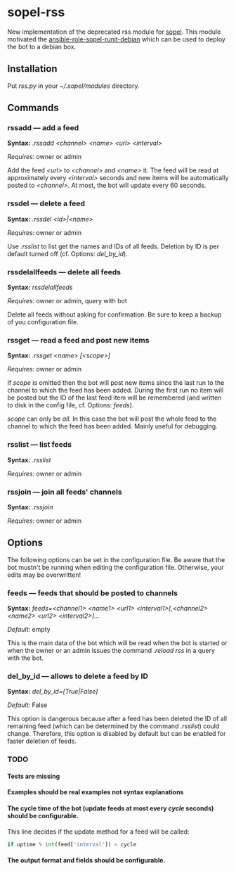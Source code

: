 # sopel-rss

New implementation of the deprecated rss module for [sopel](https://github.com/sopel-irc/sopel). This module motivated the [ansible-role-sopel-runit-debian](https://github.com/RebelCodeBase/ansible-role-sopel-runit-debian) which can be used to deploy the bot to a debian box.

## Installation

Put *rss.py* in your *~/.sopel/modules* directory.

## Commands

### rssadd &mdash; add a feed

**Syntax:** *.rssadd \<channel\> \<name\> \<url\> \<interval\>*

*Requires:* owner or admin

Add the feed *\<url\>* to *\<channel\>* and *\<name\>* it. The feed will be read at approximately every *\<interval\>* seconds and new items will be automatically posted to *\<channel\>*. At most, the bot will update every 60 seconds.

### rssdel &mdash; delete a feed

**Syntax:** *.rssdel \<id\>|\<name\>*

*Requires:* owner or admin

Use *.rsslist* to list get the names and IDs of all feeds. Deletion by ID is per default turned off (cf. Options: *del_by_id*).

### rssdelallfeeds &mdash; delete all feeds

**Syntax:** *rssdelallfeeds*

*Requires:* owner or admin, query with bot

Delete all feeds without asking for confirmation. Be sure to keep a backup of you configuration file.

### rssget &mdash; read a feed and post new items

**Syntax:** *.rssget \<name\> [\<scope\>]*

*Requires:* owner or admin

If *scope* is omitted then the bot will post new items since the last run to the channel to which the feed has been added. During the first run no item will be posted but the ID of the last feed item will be remembered (and written to disk in the config file, cf. Options: *feeds*).

*scope* can only be *all*. In this case the bot will post the whole feed to the channel to which the feed has been added. Mainly useful for debugging.

### rsslist &mdash; list feeds

**Syntax:** *.rsslist*

*Requires:* owner or admin

### rssjoin &mdash; join all feeds' channels

**Syntax:** *.rssjoin*

*Requires:* owner or admin

## Options

The following options can be set in the configuration file. Be aware that the bot mustn't be running when editing the configuration file. Otherwise, your edits may be overwritten!

### feeds &mdash; feeds that should be posted to channels

**Syntax:** *feeds=\<channel1\> \<name1\> \<url1\> \<interval1\>[,\<channel2\> \<name2\> \<url2\> \<interval2\>]...*

*Default:* empty

This is the main data of the bot which will be read when the bot is started or when the owner or an admin issues the command *.reload rss* in a query with the bot.

### del_by_id &mdash; allows to delete a feed by ID

**Syntax:** *del_by_id=[True|False]*

*Default:* False

This option is dangerous because after a feed has been deleted the ID of all remaining feed (which can be determined by the command *.rsslist*) could change. Therefore, this option is disabled by default but can be enabled for faster deletion of feeds.

### TODO

#### Tests are missing

#### Examples should be real examples not syntax explanations

#### The cycle time of the bot (update feeds at most every *cycle* seconds) should be configurable. 

This line decides if the update method for a feed will be called: 
 ```python
 if uptime % int(feed['interval']) < cycle
 ```

#### The output format and fields should be configurable.
